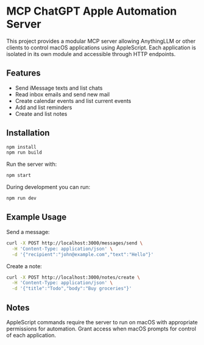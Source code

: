 # MCP ChatGPT Apple Automation Server

This project provides a modular MCP server allowing AnythingLLM or other clients to control macOS applications using AppleScript. Each application is isolated in its own module and accessible through HTTP endpoints.

## Features

- Send iMessage texts and list chats
- Read inbox emails and send new mail
- Create calendar events and list current events
- Add and list reminders
- Create and list notes

## Installation

```bash
npm install
npm run build
```

Run the server with:

```bash
npm start
```

During development you can run:

```bash
npm run dev
```

## Example Usage

Send a message:

```bash
curl -X POST http://localhost:3000/messages/send \
  -H 'Content-Type: application/json' \
  -d '{"recipient":"john@example.com","text":"Hello"}'
```

Create a note:

```bash
curl -X POST http://localhost:3000/notes/create \
  -H 'Content-Type: application/json' \
  -d '{"title":"Todo","body":"Buy groceries"}'
```

## Notes

AppleScript commands require the server to run on macOS with appropriate permissions for automation. Grant access when macOS prompts for control of each application.
